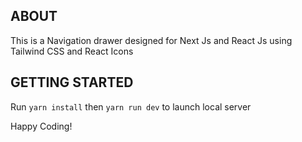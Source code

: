## ABOUT
This is a Navigation drawer designed for Next Js and React Js using Tailwind CSS and React Icons

## GETTING STARTED
Run `yarn install` then `yarn run dev` to launch local server

Happy Coding!